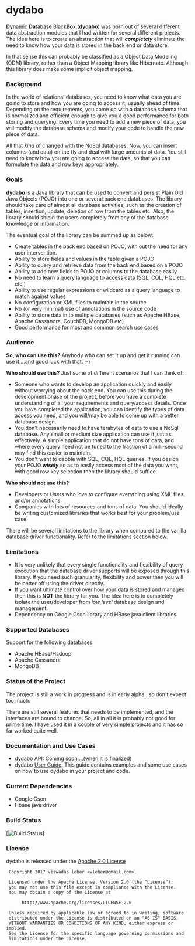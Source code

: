 # dydabo
**Dy**namic **Da**tabase Black**Bo**x (**dydabo**) was born out of several different data abstraction modules that I had written for several different projects.
The idea here is to create an abstraction that will ***completely*** eliminate the need to know how your data is stored in the back end or data store.

In that sense this can probably be classified as a Object Data Modeling (ODM) library, rather than a Object Mapping library like Hibernate. Although this library does make some implicit object mapping.

### Background

In the world of relational databases, you need to know what data you are going to store and how you are going to access it, usually ahead of time. Depending on the requirements, you come up with a database schema that is normalized and efficient enough to give you a good performance for both storing and querying. Every time you need to add a new piece of data, you will modify the database schema and modify your code to handle the new piece of data.

All that *kind* of changed with the NoSql databases. Now, you can insert columns (and data) on the fly and deal with large amounts of data. You still need to know how you are going to access the data, so that you can formulate the data and row keys appropriately.

### Goals

**dydabo** is a Java library that can be used to convert and persist Plain Old Java Objects (POJO) into one or several back end databases. The library should take care of almost all database activities, such as the creation of tables, insertion, update, deletion of row from the tables etc. Also, the library should shield the users completely from any of the database knowledge or information.

The eventual goal of the library can be summed up as below:

* Create tables in the back end based on POJO, with out the need for any user intervention.
* Ability to store fields and values in the table given a POJO
* Ability to query and retrieve data from the back end based on a POJO
* Ability to add new fields to POJO or columns to the database easily
* No need to learn a query language to access data (SQL, CQL, HQL etc. etc.)
* Ability to use regular expressions or wildcard as a query language to match against values
* No configuration or XML files to maintain in the source
* No (or very minimal) use of annotations in the source code
* Ability to store data in to multiple databases (such as Apache HBase, Apache Cassandra, CouchDB, MongoDB etc)
* Good performance for most and common search use cases


### Audience

**So, who can use this?** Anybody who can set it up and get it running can use it....and good luck with that. ;-)

**Who should use this?** Just some of different scenarios that I can think of:

* Someone who wants to develop an application quickly and easily without worrying about the back end. You can use this during the development phase of the project, before you have a complete understanding of all your requirements and query/access details. Once you have completed the application, you can identify the types of data access you need, and you will/may be able to come up with a better database design.
* You don't necessarily need to have terabytes of data to use a NoSql database. Any small or medium size application can use it just as effectively. A simple application that do not have tons of data, and where every query need not be tuned to the fraction of a milli-second may find this easier to maintain.
* You don't want to dabble with SQL, CQL, HQL queries. If you design your POJO ***wisely*** so as to easily access most of the data you want, with good row key selection then the library should suffice.

**Who should not use this?**

* Developers or Users who love to configure everything using XML files and/or annotations.
* Companies with lots of resources and tons of data. You should ideally be writing customized libraries that works best for your problem/use case.

There will be several limitations to the library when compared to the vanilla database driver functionality. Refer to the limitations section below.

### Limitations

* It is very unlikely that every single functionality and flexibility of query execution that the database driver supports will be exposed through this library. If you need such granularity, flexibility and power then you will be better off using the driver directly.
* If you want ultimate control over how your data is stored and managed then this is **NOT** the library for you. The idea here is to completely isolate the user/developer from *low level* database design and management.
* Dependency on Google Gson library and HBase java client libraries.

### Supported Databases

Support for the following databases:

* Apache HBase/Hadoop
* Apache Cassandra
* MongoDB


### Status of the Project

The project is still a work in progress and is in early alpha...so don't expect too much.

There are still several features that needs to be implemented, and the interfaces are bound to change. So, all in all it is probably not good for prime time. I have used it in a couple of very simple projects and it has so far worked quite well.

### Documentation and Use Cases

 * dydabo API: Coming soon....(when it is finalized)
 * dydabo [User Guide](https://github.com/vleher/dydabo/blob/master/USERGUIDE.md): This guide contains examples and some use cases on how to use dydabo in your project and code.

### Current Dependencies

 * Google Gson
 * Hbase java driver

### Build Status
[![Build Status](https://circleci.com/gh/vleher/dydabo.png?style=shield&circle-token=:circle-token)]

### License

dydabo is released under the [Apache 2.0 License](https://www.apache.org/licenses/LICENSE-2.0  "Apache 2.0 License")

````
 Copyright 2017 viswadas leher <vleher@gmail.com>.

 Licensed under the Apache License, Version 2.0 (the "License");
 you may not use this file except in compliance with the License.
 You may obtain a copy of the License at

      http://www.apache.org/licenses/LICENSE-2.0

 Unless required by applicable law or agreed to in writing, software
 distributed under the License is distributed on an "AS IS" BASIS,
 WITHOUT WARRANTIES OR CONDITIONS OF ANY KIND, either express or implied.
 See the License for the specific language governing permissions and
 limitations under the License.

````







